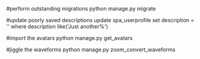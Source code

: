 #perform outstanding migrations
    python manage.py migrate

#update poorly saved descriptions
    update spa_userprofile set description = '' where description like('Just another%')

#import the avatars
    python manage.py get_avatars
    
#jiggle the waveforms
    python manage.py zoom_convert_waveforms
